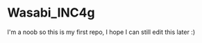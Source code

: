 Wasabi_INC4g
============

I'm a noob so this is my first repo, I hope I can still edit this later :)
